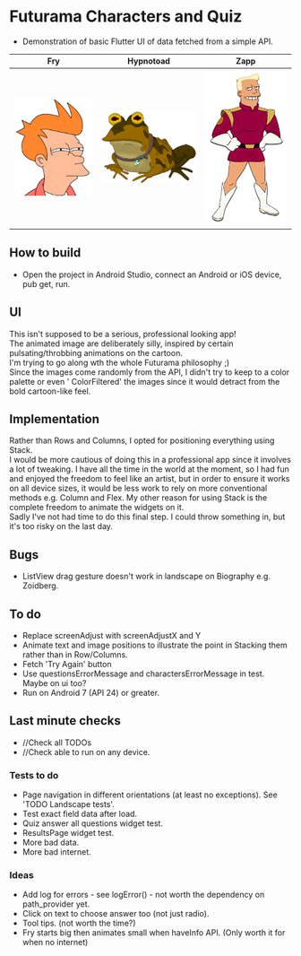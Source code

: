 # Futurama Characters and Quiz

- Demonstration of basic Flutter UI of data fetched from a simple API.

| Fry  | Hypnotoad | Zapp |
| ------------- | ------------- | ------------- |
| <img src="https://github.com/paulsump/futurama_quiz/blob/5cb265aac059b56153f73e9c09201f0418134a24/images/fry.png" width="248"> | <img src="https://github.com/paulsump/futurama_quiz/blob/5cb265aac059b56153f73e9c09201f0418134a24/images/hypnotoad.png" width="248"> | <img src="https://github.com/paulsump/futurama_quiz/blob/5cb265aac059b56153f73e9c09201f0418134a24/images/zapp.png" width="248"> |

## How to build

- Open the project in Android Studio, connect an Android or iOS device, pub get, run.

## UI

This isn't supposed to be a serious, professional looking app!  
The animated image are deliberately silly, inspired by certain pulsating/throbbing animations on the
cartoon.  
I'm trying to go along wth the whole Futurama philosophy ;)  
Since the images come randomly from the API, I didn't try to keep to a color palette or even '
ColorFiltered' the images since it would detract from the bold cartoon-like feel.

## Implementation

Rather than Rows and Columns, I opted for positioning everything using Stack.  
I would be more cautious of doing this in a professional app since it involves a lot of tweaking. I
have all the time in the world at the moment, so I had fun and enjoyed the freedom to feel like an
artist, but in order to ensure it works on all device sizes, it would be less work to rely on more
conventional methods e.g. Column and Flex. My other reason for using Stack is the complete freedom
to animate the widgets on it.  
Sadly I've not had time to do this final step. I could throw something in, but it's too risky on the
last day.

## Bugs

- ListView drag gesture doesn't work in landscape on Biography e.g. Zoidberg.

## To do

- Replace screenAdjust with screenAdjustX and Y
- Animate text and image positions to illustrate the point in Stacking them rather than in
  Row/Columns.
- Fetch 'Try Again' button
- Use questionsErrorMessage and charactersErrorMessage in test. Maybe on ui too?
- Run on Android 7 (API 24) or greater.

## Last minute checks

- //Check all TODOs
- //Check able to run on any device.

### Tests to do

- Page navigation in different orientations (at least no exceptions). See 'TODO Landscape tests'.
- Test exact field data after load.
- Quiz answer all questions widget test.
- ResultsPage widget test.
- More bad data.
- More bad internet.

### Ideas

- Add log for errors - see logError() - not worth the dependency on path_provider yet.
- Click on text to choose answer too (not just radio).
- Tool tips. (not worth the time?)
- Fry starts big then animates small when haveInfo API. (Only worth it for when no internet)
